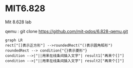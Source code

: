 # MIT6.828
Mit 8.628 lab 

qemu : git clone https://github.com/mit-pdos/6.828-qemu.git

```flow
graph LR
rect["[]表示正方形"] -->roundedRect("()表示圆角矩形")
roundedRect --> condition{"{}表示菱形"}
condition -->|"||用来在线条间插入文字"| result1["再来个[]"]
condition -->|"||用来在线条间插入文字"| result2["再来个[]"]
```
